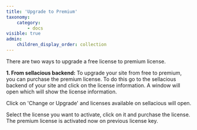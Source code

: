 ```yaml
---
title: 'Upgrade to Premium'
taxonomy:
    category:
        - docs
visible: true
admin:
    children_display_order: collection
---
```


There are two ways to upgrade a free license to premium license.

**1. From sellacious backend:** To upgrade your site from free to premium, you can purchase the premium license. To do this go to the sellacious backend of your site and click on the license information. A window will open which will show the license information.

Click on 'Change or Upgrade' and licenses available on sellacious will open.

Select the license you want to activate, click on it and purchase the license. The premium license is activated now on previous license key. 